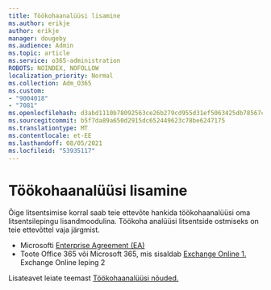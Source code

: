 ```yaml
---
title: Töökohaanalüüsi lisamine
ms.author: erikje
author: erikje
manager: dougeby
ms.audience: Admin
ms.topic: article
ms.service: o365-administration
ROBOTS: NOINDEX, NOFOLLOW
localization_priority: Normal
ms.collection: Adm_O365
ms.custom:
- "9004018"
- "7081"
ms.openlocfilehash: d3abd1110b78092563ce26b279cd955d31ef5063425db78567c3cfd906007c0e
ms.sourcegitcommit: b5f7da89a650d2915dc652449623c78be6247175
ms.translationtype: MT
ms.contentlocale: et-EE
ms.lasthandoff: 08/05/2021
ms.locfileid: "53935117"
---
```

# <a name="add-workplace-analytics"></a>Töökohaanalüüsi lisamine

Õige litsentsimise korral saab teie ettevõte hankida töökohaanalüüsi oma litsentsilepingu lisandmoodulina. Töökoha analüüsi litsentside ostmiseks on teie ettevõttel vaja järgmist. 

- Microsofti [Enterprise Agreement (EA)](https://docs.microsoft.com/workplace-analytics/setup/environment-requirements#enterprise-agreements)
- Toote Office 365 või Microsoft 365, mis sisaldab [Exchange Online 1.](https://docs.microsoft.com/workplace-analytics/setup/environment-requirements#exchange-online-plans) Exchange Online leping 2

Lisateavet leiate teemast [Töökohaanalüüsi nõuded.](https://docs.microsoft.com/workplace-analytics/setup/environment-requirements) 
